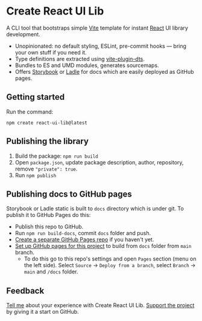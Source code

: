 # Create React UI Lib

A CLI tool that bootstraps simple [Vite](https://vitejs.dev/) template for instant [React](https://reactjs.org/) UI library development.

- Unopinionated: no default styling, ESLint, pre-commit hooks — bring your own stuff if you need it.
- Type definitions are extracted using [vite-plugin-dts](https://github.com/qmhc/vite-plugin-dts).
- Bundles to ES and UMD modules, generates sourcemaps.
- Offers [Storybook](https://storybook.js.org/) or [Ladle](https://ladle.dev/) for docs which are easily deployed as GitHub pages.

## Getting started

Run the command:

```shell
npm create react-ui-lib@latest
```

## Publishing the library

1. Build the package: `npm run build`
2. Open `package.json`, update package description, author, repository, remove `"private": true`.
3. Run `npm publish`

## Publishing docs to GitHub pages

Storybook or Ladle static is built to `docs` directory which is under git. To publish it to GitHub Pages do this:

- Publish this repo to GitHub.
- Run `npm run build-docs`, commit `docs` folder and push.
- [Create a separate GitHub Pages repo](https://docs.github.com/en/pages/getting-started-with-github-pages/creating-a-github-pages-site#creating-a-repository-for-your-site) if you haven't yet.
- [Set up GitHub pages for this project](https://docs.github.com/en/pages/getting-started-with-github-pages/creating-a-github-pages-site#creating-your-site) to build from `docs` folder from `main` branch.
  - To do this go to this repo's settings and open `Pages` section (menu on the left side). Select `Source` -> `Deploy from a branch`, select `Branch` -> `main` and `/docs` folder.

## Feedback

[Tell me](https://github.com/mlshv/create-react-ui-lib/issues/new) about your experience with Create React UI Lib. [Support the project](https://github.com/mlshv/create-react-ui-lib) by giving it a start on GitHub.

